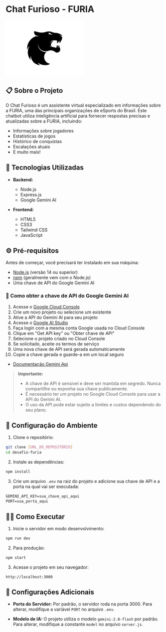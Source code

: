 # Chat Furioso - FURIA

![FURIA Logo](public/resources/images/furia_small.png)

## 📋 Sobre o Projeto

O Chat Furioso é um assistente virtual especializado em informações sobre a FURIA, uma das principais organizações de eSports do Brasil. Este chatbot utiliza inteligência artificial para fornecer respostas precisas e atualizadas sobre a FURIA, incluindo:

- Informações sobre jogadores
- Estatísticas de jogos
- Histórico de conquistas
- Escalações atuais
- E muito mais!

## 🚀 Tecnologias Utilizadas

- **Backend:**

  - Node.js
  - Express.js
  - Google Gemini AI

- **Frontend:**
  - HTML5
  - CSS3
  - Tailwind CSS
  - JavaScript

## ⚙️ Pré-requisitos

Antes de começar, você precisará ter instalado em sua máquina:

- [Node.js](https://nodejs.org/) (versão 14 ou superior)
- [npm](https://www.npmjs.com/) (geralmente vem com o Node.js)
- Uma chave de API do Google Gemini AI

### 🔑 Como obter a chave de API do Google Gemini AI

1. Acesse o [Google Cloud Console](https://console.cloud.google.com/)
2. Crie um novo projeto ou selecione um existente
3. Ative a API do Gemini AI para seu projeto
4. Acesse o [Google AI Studio](https://makersuite.google.com/app/apikey)
5. Faça login com a mesma conta Google usada no Cloud Console
6. Clique em "Get API key" ou "Obter chave de API"
7. Selecione o projeto criado no Cloud Console
8. Se solicitado, aceite os termos de serviço
9. Uma nova chave de API será gerada automaticamente
10. Copie a chave gerada e guarde-a em um local seguro

- [Documentação Gemini Api](https://ai.google.dev/gemini-api/docs/quickstart?hl=pt-br&lang=node)

> **Importante:**
>
> - A chave de API é sensível e deve ser mantida em segredo. Nunca compartilhe ou exponha sua chave publicamente.
> - É necessário ter um projeto no Google Cloud Console para usar a API do Gemini AI.
> - O uso da API pode estar sujeito a limites e custos dependendo do seu plano.

## 🔑 Configuração do Ambiente

1. Clone o repositório:

```bash
git clone [URL_DO_REPOSITÓRIO]
cd desafio-furia
```

2. Instale as dependências:

```bash
npm install
```

3. Crie um arquivo `.env` na raiz do projeto e adicione sua chave de API e a porta na qual vai ser executada:

```env
GEMINI_API_KEY=sua_chave_api_aqui
PORT=sua_porta_aqui
```

## 🏃‍♂️ Como Executar

1. Inicie o servidor em modo desenvolvimento:

```bash
npm run dev
```

2. Para produção:

```bash
npm start
```

3. Acesse o projeto em seu navegador:

```
http://localhost:3000
```


## 🔧 Configurações Adicionais

- **Porta do Servidor:** Por padrão, o servidor roda na porta 3000. Para alterar, modifique a variável `PORT` no arquivo `.env`.

- **Modelo de IA:** O projeto utiliza o modelo `gemini-2.0-flash` por padrão. Para alterar, modifique a constante `model` no arquivo `server.js`.
